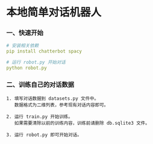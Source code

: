 
# 本地简单对话机器人

### 一、快速开始

```yaml
# 安装相关依赖
pip install chatterbot spacy

# 运行 robot.py 开始对话
python robot.py
```

### 二、训练自己的对话数据

```text
1. 填写对话数据到 datasets.py 文件中。
   数据格式为二维列表，参考现有对话内容即可。
   
2. 运行 train.py 开始训练。
   如果需要清除以前的训练内容，训练前请删除 db.sqlite3 文件。

3. 运行 robot.py 即可开始对话。
```
